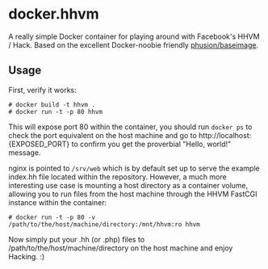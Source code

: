 # docker.hhvm

A really simple Docker container for playing around with Facebook's HHVM / Hack. Based on the excellent Docker-noobie friendly [phusion/baseimage](https://github.com/phusion/baseimage-docker).

## Usage

First, verify it works:

    # docker build -t hhvm .
    # docker run -t -p 80 hhvm

This will expose port 80 within the container, you should run `docker ps` to check the port equivalent on the host machine and go to http://localhost:{EXPOSED_PORT} to confirm you get the proverbial "Hello, world!" message.

nginx is pointed to `/srv/web` which is by default set up to serve the example index.hh file located within the repository. However, a much more interesting use case is mounting a host directory as a container volume, allowing you to run files from the host machine through the HHVM FastCGI instance within the container:

    # docker run -t -p 80 -v /path/to/the/host/machine/directory:/mnt/hhvm:ro hhvm

Now simply put your .hh (or .php) files to /path/to/the/host/machine/directory on the host machine and enjoy Hacking. :)
